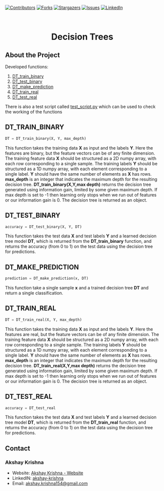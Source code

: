 [![Contributors][contributors-shield]][contributors-url]
[![Forks][forks-shield]][forks-url]
[![Stargazers][stars-shield]][stars-url]
[![Issues][issues-shield]][issues-url]
[![LinkedIn][linkedin-shield]][linkedin-url]

<br />
<p align="center">
<h1 align="center">Decision Trees</h1>
</p>


## About the Project
Developed functions:
1. [DT_train_binary](#dt_train_binary)
2. [DT_test_binary](#dt_test_binary)
3. [DT_make_prediction](#dt_make_prediction)
4. [DT_train_real](#dt_train_real)
5. [DT_test_real](#dt_test_real)

There is also a test script called [test_script.py](#test_script) which can be used to check the working of the functions


<!-- DT TRAIN BINARY -->
## DT_TRAIN_BINARY

```python
DT = DT_train_binary(X, Y, max_depth)
```

This function takes the training data **X** as input and the labels **Y**. Here the features are binary, but the feature vectors can be of any finite dimension. The training feature data **X** should be structured as a 2D numpy array, with each row corresponding to a single sample. The training labels **Y** should be structured as a 1D numpy array, with each element corresponding to a single label. **Y** should have the same number of elements as **X** has rows. **max_depth** is an integer that indicates the maximum depth for the resulting decision tree.
**DT_train_binary(X,Y,max depth)** returns the decision tree generated using information gain, limited by some given maximum depth. If max depth is set to -1 then learning only stops when we run out of features or our information gain is 0. The decision tree is returned as an object.


<!-- DT TEST BINARY -->
## DT_TEST_BINARY

```python
accuracy = DT_test_binary(X, Y, DT)
```

This function takes the test data **X** and test labels **Y** and a learned decision tree model **DT**, which is returned from the **DT_train_binary** function, and returns the accuracy (from 0 to 1) on the test data using the decision tree for predictions.


<!-- DT MAKE PREDICTION -->
## DT_MAKE_PREDICTION

```python
prediction = DT_make_prediction(x, DT)
```

This function take a single sample **x** and a trained decision tree **DT** and return a single classification.


<!-- DT TRAIN REAL -->
## DT_TRAIN_REAL

```python
DT = DT_train_real(X, Y, max_depth)
```
This function takes the training data **X** as input and the labels **Y**. Here the features are real, but the feature vectors can be of any finite dimension. The training feature data **X** should be structured as a 2D numpy array, with each row corresponding to a single sample. The training labels **Y** should be structured as a 1D numpy array, with each element corresponding to a single label. **Y** should have the same number of elements as **X** has rows. **max_depth** is an integer that indicates the maximum depth for the resulting decision tree.
**DT_train_real(X,Y,max depth)** returns the decision tree generated using information gain, limited by some given maximum depth. If max depth is set to -1 then learning only stops when we run out of features or our information gain is 0. The decision tree is returned as an object.


<!-- DT TEST REAL -->
## DT_TEST_REAL

```python
accuracy = DT_test_real
```
This function takes the test data **X** and test labels **Y** and a learned decision tree model **DT**, which is returned from the **DT_train_real** function, and returns the accuracy (from 0 to 1) on the test data using the decision tree for predictions.


## Contact

### Akshay Krishna

-  Website: [Akshay Krishna - Website](https://about.me/akrishna/)
-  LinkedIN: [akshay-krishna](https://www.linkedin.com/in/akshay-krishna-ak)
-  Email: [akshay.krishna154@gmail.com](mailto:akshay.krishna154@gmail.com)

[contributors-shield]: https://img.shields.io/github/contributors/saberzuko/MachineLearningAlgorithms.svg?style=flat-square
[contributors-url]: https://github.com/saberzuko/MachineLearningAlgorithms/graphs/contributors
[forks-shield]: https://img.shields.io/github/forks/saberzuko/MachineLearningAlgorithms.svg?style=flat-square
[forks-url]: https://github.com/saberzuko/MachineLearningAlgorithms/network/members
[stars-shield]: https://img.shields.io/github/stars/saberzuko/MachineLearningAlgorithms.svg?style=flat-square
[stars-url]: https://github.com/saberzuko/MachineLearningAlgorithms/stargazers
[issues-shield]: https://img.shields.io/github/issues/saberzuko/MachineLearningAlgorithms.svg?style=flat-square
[issues-url]: https://github.com/saberzuko/MachineLearningAlgorithms/issues
[linkedin-shield]: https://img.shields.io/badge/-LinkedIn-black.svg?style=flat-square&logo=linkedin&colorB=555
[linkedin-url]: https://linkedin.com/in/akshay-krishna-ak/
[test_script]: https://github.com/saberzuko/MachineLearningAlgorithms/blob/master/DecisionTrees/test_script.py